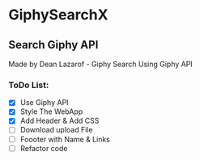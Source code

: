 # GiphySearchX

## Search Giphy API

Made by Dean Lazarof -
Giphy Search Using Giphy API

### ToDo List:

- [x] Use Giphy API
- [x] Style The WebApp
- [x] Add Header & Add CSS
- [ ] Download upload File
- [ ] Foooter with Name & Links
- [ ] Refactor code
